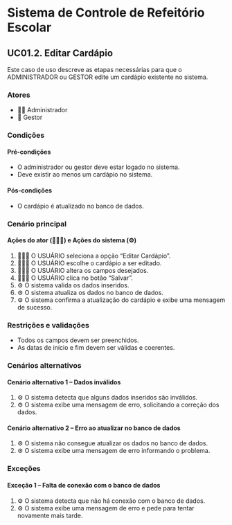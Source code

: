 # Sistema de Controle de Refeitório Escolar

## UC01.2. Editar Cardápio

Este caso de uso descreve as etapas necessárias para que o ADMINISTRADOR ou GESTOR edite um cardápio existente no sistema.

### Atores
- 👨‍💼 Administrador
- 💼 Gestor

### Condições
#### Pré-condições
- O administrador ou gestor deve estar logado no sistema.
- Deve existir ao menos um cardápio no sistema.

#### Pós-condições
- O cardápio é atualizado no banco de dados.

### Cenário principal
#### Ações do ator (👨‍💼💼) e Ações do sistema (⚙️)
1. 👨‍💼💼 O USUÁRIO seleciona a opção “Editar Cardápio”.
2. 👨‍💼💼 O USUÁRIO escolhe o cardápio a ser editado.
3. 👨‍💼💼 O USUÁRIO altera os campos desejados.
4. 👨‍💼💼 O USUÁRIO clica no botão “Salvar”.
5. ⚙️ O sistema valida os dados inseridos.
6. ⚙️ O sistema atualiza os dados no banco de dados.
7. ⚙️ O sistema confirma a atualização do cardápio e exibe uma mensagem de sucesso.

### Restrições e validações
- Todos os campos devem ser preenchidos.
- As datas de início e fim devem ser válidas e coerentes.

### Cenários alternativos
#### Cenário alternativo 1 – Dados inválidos
1. ⚙️ O sistema detecta que alguns dados inseridos são inválidos.
2. ⚙️ O sistema exibe uma mensagem de erro, solicitando a correção dos dados.

#### Cenário alternativo 2 – Erro ao atualizar no banco de dados
1. ⚙️ O sistema não consegue atualizar os dados no banco de dados.
2. ⚙️ O sistema exibe uma mensagem de erro informando o problema.

### Exceções
#### Exceção 1 – Falta de conexão com o banco de dados
1. ⚙️ O sistema detecta que não há conexão com o banco de dados.
2. ⚙️ O sistema exibe uma mensagem de erro e pede para tentar novamente mais tarde.
